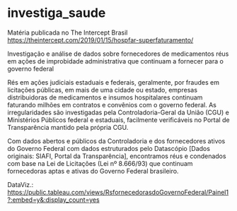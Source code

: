 # investiga_saude

Matéria publicada no The Intercept Brasil
https://theintercept.com/2019/01/15/hospfar-superfaturamento/

Investigação e análise de dados sobre fornecedores de medicamentos réus em ações de improbidade administrativa que continuam a fornecer para o governo federal

Rés em ações judiciais estaduais e federais, geralmente, por fraudes em licitações públicas, em mais de uma cidade ou estado, empresas distribuidoras de medicamentos e insumos hospitalares continuam faturando milhões em contratos e convênios com o governo federal. As irregularidades são investigadas pela Controladoria-Geral da União (CGU) e Ministérios Públicos federal e estaduais, facilmente verificáveis no Portal de Transparência mantido pela própria CGU. 

Com dados abertos e públicos da Controladoria e dos fornecedores ativos do Governo Federal com dados estruturados pelo Datascópio [Dados originais: SIAFI, Portal da Transparência], encontramos réus e condenados com base na Lei de Licitações (Lei nº 8.666/93) que continuam fornecedoras aptas e ativas do Governo Federal brasileiro.


DataViz.: https://public.tableau.com/views/RsfornecedorasdoGovernoFederal/Painel1?:embed=y&:display_count=yes

